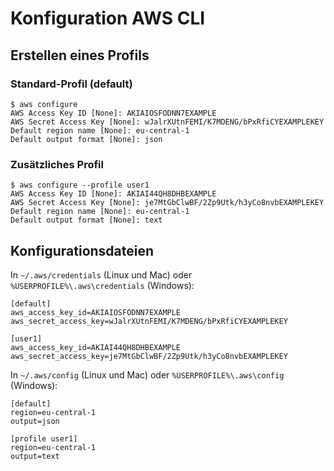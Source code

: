# Konfiguration AWS CLI

## Erstellen eines Profils

### Standard-Profil (default)

```
$ aws configure
AWS Access Key ID [None]: AKIAIOSFODNN7EXAMPLE
AWS Secret Access Key [None]: wJalrXUtnFEMI/K7MDENG/bPxRfiCYEXAMPLEKEY
Default region name [None]: eu-central-1
Default output format [None]: json
```

### Zusätzliches Profil

```
$ aws configure --profile user1
AWS Access Key ID [None]: AKIAI44QH8DHBEXAMPLE
AWS Secret Access Key [None]: je7MtGbClwBF/2Zp9Utk/h3yCo8nvbEXAMPLEKEY
Default region name [None]: eu-central-1
Default output format [None]: text
```

## Konfigurationsdateien

In `~/.aws/credentials` (Linux und Mac) oder `%USERPROFILE%\.aws\credentials` (Windows):

```
[default]
aws_access_key_id=AKIAIOSFODNN7EXAMPLE
aws_secret_access_key=wJalrXUtnFEMI/K7MDENG/bPxRfiCYEXAMPLEKEY

[user1]
aws_access_key_id=AKIAI44QH8DHBEXAMPLE
aws_secret_access_key=je7MtGbClwBF/2Zp9Utk/h3yCo8nvbEXAMPLEKEY
```

In `~/.aws/config` (Linux und Mac) oder `%USERPROFILE%\.aws\config` (Windows):

```
[default]
region=eu-central-1
output=json

[profile user1]
region=eu-central-1
output=text
```
